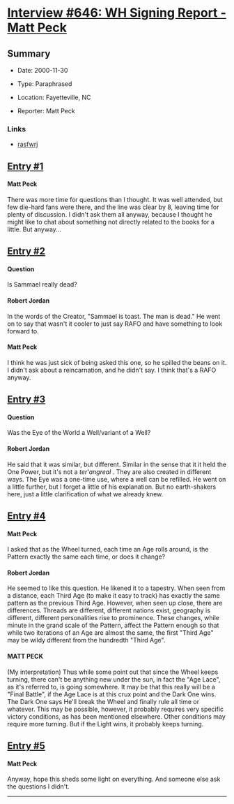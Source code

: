 # [Interview #646: WH Signing Report - Matt Peck](https://www.theoryland.com/intvmain.php?i=646)

## Summary

- Date: 2000-11-30

- Type: Paraphrased

- Location: Fayetteville, NC

- Reporter: Matt Peck

### Links

- [rasfwrj](http://groups.google.com/group/rec.arts.sf.written.robert-jordan/browse_thread/thread/230defda8149691d/388cc6a4454168ba#388cc6a4454168ba)


## [Entry #1](./t-646/1)

#### Matt Peck

There was more time for questions than I thought. It was well attended, but few die-hard fans were there, and the line was clear by 8, leaving time for plenty of discussion. I didn't ask them all anyway, because I thought he might like to chat about something not directly related to the books for a little. But anyway...

## [Entry #2](./t-646/2)

#### Question

Is Sammael really dead?

#### Robert Jordan

In the words of the Creator, "Sammael is toast. The man is dead." He went on to say that wasn't it cooler to just say RAFO and have something to look forward to.

#### Matt Peck

I think he was just sick of being asked this one, so he spilled the beans on it. I didn't ask about a reincarnation, and he didn't say. I think that's a RAFO anyway.

## [Entry #3](./t-646/3)

#### Question

Was the Eye of the World a Well/variant of a Well?

#### Robert Jordan

He said that it was similar, but different. Similar in the sense that it it held the One Power, but it's not a
*ter'angreal*
. They are also created in different ways. The Eye was a one-time use, where a well can be refilled. He went on a little further, but I forget a little of his explanation. But no earth-shakers here, just a little clarification of what we already knew.

## [Entry #4](./t-646/4)

#### Matt Peck

I asked that as the Wheel turned, each time an Age rolls around, is the Pattern exactly the same each time, or does it change?

#### Robert Jordan

He seemed to like this question. He likened it to a tapestry. When seen from a distance, each Third Age (to make it easy to track) has
exactly the same pattern as the previous Third Age. However, when seen up close, there are differences. Threads are different, different nations exist, geography is different, different personalities rise to prominence. These changes, while minute in the grand scale of the Pattern, affect the Pattern enough so that while two iterations of an Age are almost the same, the first "Third Age" may be wildy different from the hundredth "Third Age".

#### MATT PECK

(My interpretation) Thus while some point out that since the Wheel keeps turning, there can't be anything new under the sun, in fact the "Age Lace", as it's referred to, is going somewhere. It may be that this really will be a "Final Battle", if the Age Lace is at this crux point and the Dark One wins. The Dark One says He'll break the Wheel and finally rule all time or whatever. This may be possible, however, it probably requires very specific victory conditions, as has been mentioned elsewhere. Other conditions may require more turning. But if the Light wins, it probably keeps turning.

## [Entry #5](./t-646/5)

#### Matt Peck

Anyway, hope this sheds some light on everything. And someone else ask the questions I didn't.


---

